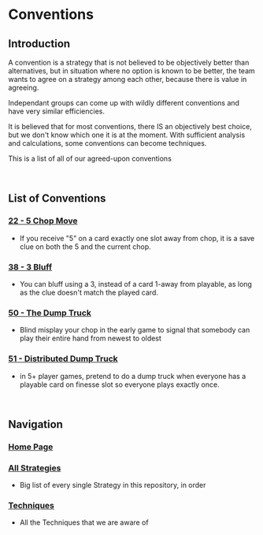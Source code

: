 # Conventions

## Introduction

A convention is a strategy that is not believed to be objectively better than alternatives, but in situation where no option is known to be better, the team wants to agree on a strategy among each other, because there is value in agreeing.

Independant groups can come up with wildly different conventions and have very similar efficiencies.

It is believed that for most conventions, there IS an objectively best choice, but we don't know which one it is at the moment.
With sufficient analysis and calculations, some conventions can become techniques.

This is a list of all of our agreed-upon conventions

<br />

## List of Conventions

### [22 - 5 Chop Move](https://github.com/agilbert1412/HanabiStrategy/blob/master/Strategy/Level%202%20-%20Beginner/22%20-%205%20Chop%20Move.md)
* If you receive "5" on a card exactly one slot away from chop, it is a save clue on both the 5 and the current chop.

### [38 - 3 Bluff](https://github.com/agilbert1412/HanabiStrategy/blob/master/Strategy/Level%203%20-%20Intermediate/38%20-%203%20Bluff.md)
* You can bluff using a 3, instead of a card 1-away from playable, as long as the clue doesn't match the played card.

### [50 - The Dump Truck](https://github.com/agilbert1412/HanabiStrategy/blob/master/Strategy/Level%203%20-%20Intermediate/50%20-%20Dump%20Truck.md)
* Blind misplay your chop in the early game to signal that somebody can play their entire hand from newest to oldest

### [51 - Distributed Dump Truck](https://github.com/agilbert1412/HanabiStrategy/blob/master/Strategy/Level%203%20-%20Intermediate/51%20-%20Distributed%20Dump%20Truck.md)
* in 5+ player games, pretend to do a dump truck when everyone has a playable card on finesse slot so everyone plays exactly once.

<br />

## Navigation

### [Home Page](https://github.com/agilbert1412/HanabiStrategy/blob/master/README.md)

### [All Strategies](https://github.com/agilbert1412/HanabiStrategy/blob/master/All%20Strategies.md)
* Big list of every single Strategy in this repository, in order

### [Techniques](https://github.com/agilbert1412/HanabiStrategy/blob/master/Techniques.md)
* All the Techniques that we are aware of